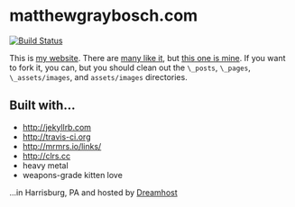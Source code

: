 # matthewgraybosch.com

[![Build Status](https://travis-ci.org/matthewgraybosch/matthewgraybosch.com.svg?branch=master)](https://travis-ci.org/matthewgraybosch/matthewgraybosch.com)

This is [my website](https://motherfuckingwebsite.com). There are [many like it](https://bettermotherfuckingwebsite.com), but [this one is mine](https://www.matthewgraybosch.com). If you want to fork it, you can, but you should clean out the ```\_posts```, ```\_pages```, ```\_assets/images```, and ```assets/images``` directories.

## Built with...

* http://jekyllrb.com
* http://travis-ci.org
* http://mrmrs.io/links/
* http://clrs.cc
* heavy metal
* weapons-grade kitten love

...in Harrisburg, PA and hosted by [Dreamhost](https://dreamhost.com)
